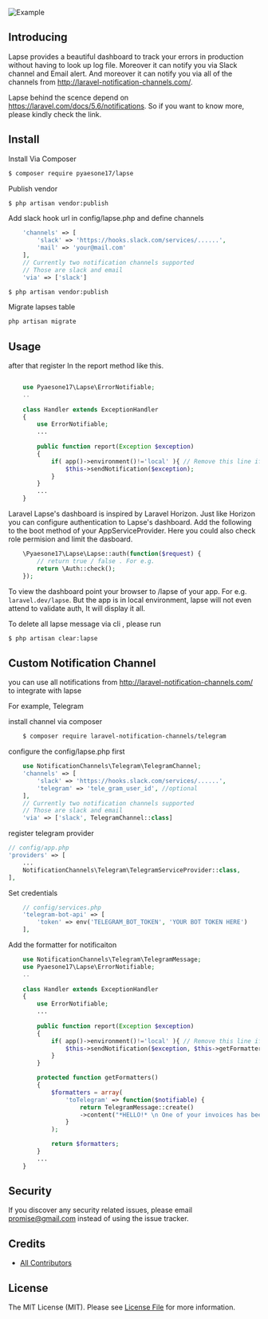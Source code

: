 
![Example](https://raw.githubusercontent.com/pyaesone17/lapse/master/lapse_v2.png)

## Introducing

Lapse provides a beautiful dashboard to track your errors in production without having to look up log file. 
Moreover it can notify you via Slack channel and Email alert. And moreover it can notify you via all of the channels from
http://laravel-notification-channels.com/.

Lapse behind the scence depend on https://laravel.com/docs/5.6/notifications. So if you want to know more, please kindly check the link.

## Install

Install Via Composer

``` bash
$ composer require pyaesone17/lapse
```

Publish vendor

``` bash
$ php artisan vendor:publish
```

Add slack hook url in config/lapse.php and define channels

``` php
    'channels' => [
        'slack' => 'https://hooks.slack.com/services/......',
        'mail' => 'your@mail.com'
    ],
    // Currently two notification channels supported
    // Those are slack and email
    'via' => ['slack']
```

``` bash
$ php artisan vendor:publish
```

Migrate lapses table

``` bash
php artisan migrate
```
## Usage

after that register In the report method like this.


``` php

    use Pyaesone17\Lapse\ErrorNotifiable;
    ..
    
    class Handler extends ExceptionHandler
    {
        use ErrorNotifiable;
        ...
    
        public function report(Exception $exception)
        {
            if( app()->environment()!='local' ){ // Remove this line if you want lapse to notify in local environment
                $this->sendNotification($exception);
            }
        }
        ...  
    }
```

Laravel Lapse's dashboard is inspired by Laravel Horizon. Just like Horizon you can configure authentication to Lapse's dashboard. Add the following to the boot method of your AppServiceProvider. Here you could also check role permision and limit
the dasboard.

``` php
    \Pyaesone17\Lapse\Lapse::auth(function($request) {
        // return true / false . For e.g.
        return \Auth::check();
    });
```
To view the dashboard point your browser to /lapse of your app. For e.g. `laravel.dev/lapse`.
But the app is in local environment, lapse will not even attend to validate auth, It will display it all.

To delete all lapse message via cli , please run

``` bash
$ php artisan clear:lapse
```

## Custom Notification Channel

you can use all notifications from http://laravel-notification-channels.com/ to integrate with lapse

For example, Telegram

install channel via composer

``` bash
    $ composer require laravel-notification-channels/telegram
```

configure the config/lapse.php first

``` php
    use NotificationChannels\Telegram\TelegramChannel;
    'channels' => [
        'slack' => 'https://hooks.slack.com/services/......',
        'telegram' => 'tele_gram_user_id', //optional
    ],
    // Currently two notification channels supported
    // Those are slack and email
    'via' => ['slack', TelegramChannel::class]
```

register telegram provider

``` php
// config/app.php
'providers' => [
    ...
    NotificationChannels\Telegram\TelegramServiceProvider::class,
],
```

Set credentials
```php
    // config/services.php
    'telegram-bot-api' => [
        'token' => env('TELEGRAM_BOT_TOKEN', 'YOUR BOT TOKEN HERE')
    ],
```

Add the formatter for notificaiton
``` php
    use NotificationChannels\Telegram\TelegramMessage;
    use Pyaesone17\Lapse\ErrorNotifiable;
    ..
    
    class Handler extends ExceptionHandler
    {
        use ErrorNotifiable;
        ...
    
        public function report(Exception $exception)
        {
            if( app()->environment()!='local' ){ // Remove this line if you want lapse to notify in local environment
                $this->sendNotification($exception, $this->getFormatters());
            }
        }

        protected function getFormatters()
        {
            $formatters = array(
                'toTelegram' => function($notifiable) {
                    return TelegramMessage::create()
                    ->content("*HELLO!* \n One of your invoices has been paid!");
                }
            );

            return $formatters;
        }
        ...  
    }
```

## Security

If you discover any security related issues, please email promise@gmail.com instead of using the issue tracker.

## Credits

- [All Contributors][link-contributors]

## License

The MIT License (MIT). Please see [License File](LICENSE.md) for more information.

[ico-version]: https://img.shields.io/packagist/v//.svg?style=flat-square
[ico-license]: https://img.shields.io/badge/license-MIT-brightgreen.svg?style=flat-square
[ico-travis]: https://img.shields.io/travis///master.svg?style=flat-square
[ico-scrutinizer]: https://img.shields.io/scrutinizer/coverage/g//.svg?style=flat-square
[ico-code-quality]: https://img.shields.io/scrutinizer/g//.svg?style=flat-square
[ico-downloads]: https://img.shields.io/packagist/dt//.svg?style=flat-square

[link-packagist]: https://packagist.org/packages//
[link-travis]: https://travis-ci.org//
[link-scrutinizer]: https://scrutinizer-ci.com/g///code-structure
[link-code-quality]: https://scrutinizer-ci.com/g//
[link-downloads]: https://packagist.org/packages//
[link-author]: https://github.com/
[link-contributors]: ../../contributors
